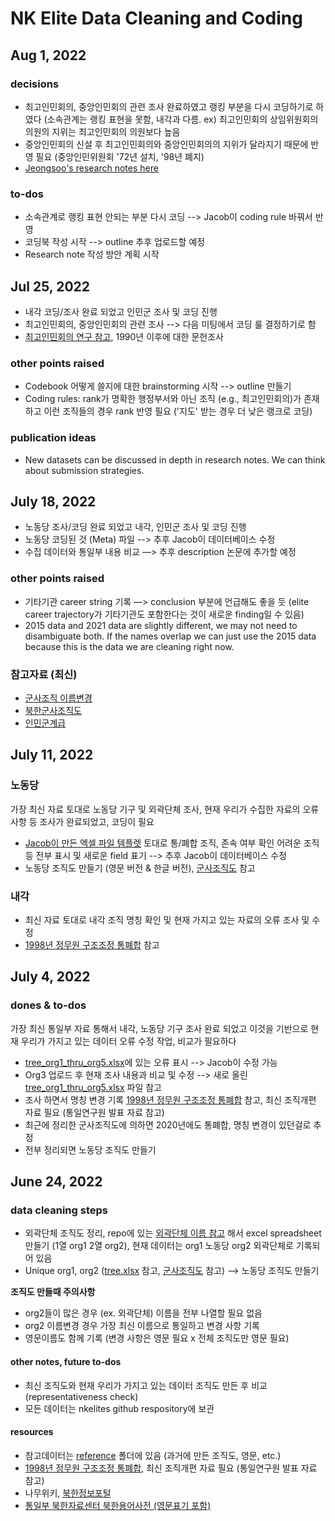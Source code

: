 # NK Elite Data Cleaning and Coding

## Aug 1, 2022

### decisions
- 최고인민회의, 중앙인민회의 관련 조사 완료하였고 랭킹 부분을 다시 코딩하기로 하였다 (소속관계는 랭킹 표현을 못함, 내각과 다름. ex) 최고인민회의 상임위원회의 의원의 지위는 최고인민회의 의원보다 높음
- 중앙인민회의 신설 후 최고인민회의와 중앙인민회의의 지위가 달라지기 때문에 반영 필요 (중앙인민위원회 '72년 설치, '98년 폐지)
- [Jeongsoo's research notes here](https://github.com/seouljake/nkelites/blob/main/references/%E1%84%87%E1%85%AE%E1%86%A8%E1%84%92%E1%85%A1%E1%86%AB%20%E1%84%80%E1%85%AE%E1%86%A8%E1%84%80%E1%85%A1%E1%84%80%E1%85%B5%E1%84%80%E1%85%AA%E1%86%AB%E1%84%8E%E1%85%A6%E1%84%80%E1%85%A8%E1%84%8B%E1%85%B4%20%E1%84%80%E1%85%AE%E1%84%89%E1%85%A5%E1%86%BC-%E1%84%8E%E1%85%AC%E1%84%80%E1%85%A9%E1%84%8B%E1%85%B5%E1%86%AB%E1%84%86%E1%85%B5%E1%86%AB%E1%84%92%E1%85%AC%E1%84%8B%E1%85%B4%E1%84%8B%E1%85%AA%20%E1%84%8C%E1%85%AE%E1%86%BC%E1%84%8B%E1%85%A1%E1%86%BC%E1%84%8B%E1%85%B5%E1%86%AB%E1%84%86%E1%85%B5%E1%86%AB%E1%84%8B%E1%85%B1%E1%84%8B%E1%85%AF%E1%86%AB%E1%84%92%E1%85%AC%20%E1%84%87%E1%85%B5%E1%84%80%E1%85%AD.docx)

### to-dos
- 소속관계로 랭킹 표현 안되는 부분 다시 코딩 --> Jacob이 coding rule 바꿔서 반영
- 코딩북 작성 시작 --> outline 추후 업로드할 예정
- Research note 작성 방안 계획 시작

## Jul 25, 2022

- 내각 코딩/조사 완료 되었고 인민군 조사 및 코딩 진행
- 최고인민회의, 중앙인민회의 관련 조사 --> 다음 미팅에서 코딩 룰 결정하기로 함
- [최고인민회의 연구 참고](https://github.com/seouljake/nkelites/blob/main/references/papers/%E1%84%8E%E1%85%AC%E1%84%80%E1%85%A9%E1%84%8B%E1%85%B5%E1%86%AB%E1%84%86%E1%85%B5%E1%86%AB%E1%84%92%E1%85%AC%E1%84%8B%E1%85%B4%E1%84%8B%E1%85%A7%E1%86%AB%E1%84%80%E1%85%AE.pdf), 1990년 이후에 대한 문헌조사 
### other points raised
- Codebook 어떻게 쓸지에 대한 brainstorming 시작 --> outline 만들기
- Coding rules:  rank가 명확한 행정부서와 아닌 조직 (e.g., 최고인민회의)가 존재하고 이런 조직들의 경우 rank 반영 필요 ('지도' 받는 경우 더 낮은 랭크로 코딩)

### publication ideas
- New datasets can be discussed in depth in research notes. We can think about submission strategies.

## July 18, 2022

- 노동당 조사/코딩 완료 되었고 내각, 인민군 조사 및 코딩 진행
- 노동당 코딩된 것 (Meta) 파일 --> 추후 Jacob이 데이터베이스 수정
- 수집 데이터와 통일부 내용 비교 —> 추후 description 논문에 추가할 예정

### other points raised
- 기타기관 career string 기록 —> conclusion 부분에 언급해도 좋을 듯 (elite career trajectory가 기타기관도 포함한다는 것이 새로운 finding일 수 있음)
- 2015 data and 2021 data are slightly different, we may not need to disambiguate both. If the names overlap we can just use the 2015 data because this is the data we are cleaning right now.

### 참고자료 (최신)
- [군사조직 이름변경](https://github.com/seouljake/nkelites/blob/main/references/%EA%B5%B0%EC%82%AC%EC%A1%B0%EC%A7%81%20%EC%9D%B4%EB%A6%84%EB%B3%80%EA%B2%BD)
- [북한군사조직도](https://github.com/seouljake/nkelites/blob/main/references/%EB%B6%81%ED%95%9C%20%EA%B5%B0%EC%82%AC%EC%A1%B0%EC%A7%81%EB%8F%84.jpeg)
- [인민군계급](https://github.com/seouljake/nkelites/blob/main/references/%EC%9D%B8%EB%AF%BC%EA%B5%B0%20%EA%B3%84%EA%B8%89)

## July 11, 2022

### 노동당
가장 최신 자료 토대로 노동당 기구 및 외곽단체 조사, 현재 우리가 수집한 자료의 오류 사항 등 조사가 완료되었고, 코딩이 필요
- [Jacob이 만든 엑셀 파일 템플렛](https://github.com/seouljake/nkelites/blob/main/data/combined%20data/combined%20data%20-%201%20cleaning/tree_org1_thru_org5_Meta.xlsx) 토대로 통/폐합 조직, 존속 여부 확인 어려운 조직 등 전부 표시 및 새로운 field 표기 --> 추후 Jacob이 데이터베이스 수정
- 노동당 조직도 만들기 (영문 버전 & 한글 버전), [군사조직도](https://github.com/seouljake/nkelites/blob/main/references/%EB%B6%81%ED%95%9C%20%EA%B5%B0%EC%82%AC%EC%A1%B0%EC%A7%81%EB%8F%84.jpeg) 참고

### 내각
- 최신 자료 토대로 내각 조직 명칭 확인 및 현재 가지고 있는 자료의 오류 조사 및 수정
- [1998년 정무원 구조조정 통폐합](https://github.com/seouljake/nkelites/blob/main/references/1998%E1%84%82%E1%85%A7%E1%86%AB%20%E1%84%92%E1%85%A2%E1%86%BC%E1%84%8C%E1%85%A5%E1%86%BC%E1%84%80%E1%85%B5%E1%84%80%E1%85%AE%20%E1%84%80%E1%85%AE%E1%84%8C%E1%85%A9%E1%84%8C%E1%85%A9%E1%84%8C%E1%85%A5%E1%86%BC.jpg) 참고

## July 4, 2022

### dones & to-dos
가장 최신 통일부 자료 통해서 내각, 노동당 기구 조사 완료 되었고 이것을 기반으로 현재 우리가 가지고 있는 데이터 오류 수정 작업, 비교가 필요하다
- [tree_org1_thru_org5.xlsx](https://github.com/seouljake/nkelites/blob/main/data/combined%20data/combined%20data%20-%203%20queries/tree_org1_thru_org5.xlsx)에 있는 오류 표시 --> Jacob이 수정 가능
- Org3 업로드 후 현재 조사 내용과 비교 및 수정 --> 새로 올린 [tree_org1_thru_org5.xlsx](https://github.com/seouljake/nkelites/blob/main/data/combined%20data/combined%20data%20-%203%20queries/tree_org1_thru_org5.xlsx) 파일 참고
- 조사 하면서 명칭 변경 기록 [1998년 정무원 구조조정 통폐합](https://github.com/seouljake/nkelites/blob/main/references/1998%E1%84%82%E1%85%A7%E1%86%AB%20%E1%84%92%E1%85%A2%E1%86%BC%E1%84%8C%E1%85%A5%E1%86%BC%E1%84%80%E1%85%B5%E1%84%80%E1%85%AE%20%E1%84%80%E1%85%AE%E1%84%8C%E1%85%A9%E1%84%8C%E1%85%A9%E1%84%8C%E1%85%A5%E1%86%BC.jpg) 참고, 최신 조직개편 자료 필요 (통일연구원 발표 자료 참고)  
- 최근에 정리한 군사조직도에 의하면 2020년에도 통폐합, 명칭 변경이 있던걸로 추정
- 전부 정리되면 노동당 조직도 만들기

## June 24, 2022

### data cleaning steps

- 외곽단체 조직도 정리, repo에 있는 [외곽단체 이름 참고](https://github.com/seouljake/nkelites/blob/main/references/party/association_names.txt) 해서 excel spreadsheet 만들기 (1열 org1 2열 org2), 현재 데이터는 org1 노동당 org2 외곽단체로 기록되어 있음
- Unique org1, org2 ([tree.xlsx](https://github.com/seouljake/nkelites/blob/main/data/combined%20data/combined%20data%20-%203%20queries/tree.xlsx) 참고, [군사조직도](https://github.com/seouljake/nkelites/blob/main/references/%EB%B6%81%ED%95%9C%20%EA%B5%B0%EC%82%AC%EC%A1%B0%EC%A7%81%EB%8F%84.jpeg) 참고) --> 노동당 조직도 만들기

**조직도 만들때 주의사항**
- org2들이 많은 경우 (ex. 외곽단체) 이름을 전부 나열할 필요 없음
- org2 이름변경 경우 가장 최신 이름으로 통일하고 변경 사항 기록
- 영문이름도 함께 기록 (변경 사항은 영문 필요 x 전체 조직도만 영문 필요)

#### other notes, future to-dos
- 최신 조직도와 현재 우리가 가지고 있는 데이터 조직도 만든 후 비교 (representativeness check)
- 모든 데이터는 nkelites github respository에 보관 

#### resources
- 참고데이터는 [reference](https://github.com/seouljake/nkelites/tree/main/references) 폴더에 있음 (과거에 만든 조직도, 영문, etc.)
- [1998년 정무원 구조조정 통폐합](https://github.com/seouljake/nkelites/blob/main/references/1998%E1%84%82%E1%85%A7%E1%86%AB%20%E1%84%92%E1%85%A2%E1%86%BC%E1%84%8C%E1%85%A5%E1%86%BC%E1%84%80%E1%85%B5%E1%84%80%E1%85%AE%20%E1%84%80%E1%85%AE%E1%84%8C%E1%85%A9%E1%84%8C%E1%85%A9%E1%84%8C%E1%85%A5%E1%86%BC.jpg), 최신 조직개편 자료 필요 (통일연구원 발표 자료 참고)  
- 나무위키, [북한정보포털](https://nkinfo.unikorea.go.kr/nkp/main/portalMain.do)
- [통일부 북한자료센터 북한용어사전 (영문표기 포함)](https://unibook.unikorea.go.kr/data/dictionary)
